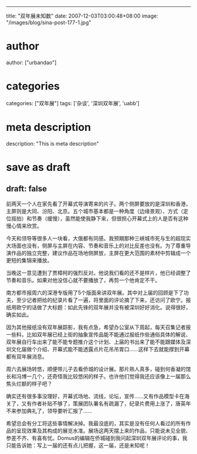 
---
title: "双年展未知数"
date: 2007-12-03T03:00:48+08:00
image: "/images/blog/sina-post-177-1.jpg"
# author
author: ["urbandao"]
# categories
categories: ["双年展"]
tags: ['杂谈', '深圳双年展', 'uabb']
# meta description
description: "This is meta description"
# save as draft
draft: false
---

前两天一个人在家先看了开幕式导演寄来的片子。两个侧屏要放的是深圳和香港，主屏则是大同、汾阳、北京。五个城市基本都是一种角度（边缘景观）、方式（定位摇拍）和节奏（缓慢），虽然能使我静下来，但很担心开幕式上的人是否有这种慢心情来欣赏。

今天和领导等很多人一块看，大俄都有同感。我预期那种三峡城市死与生的超现实大场面也没有，侧屏与主屏在内容、节奏和音乐上的对比反差也没有。为了尊重导演作品的独立完整，建议作品在场地侧屏放，主屏在更大范围的素材中剪辑成一个更短的集锦来播放。

当晚这一意见遭到了贾樟柯的强烈反对。他说我们看的还不是样片，他已经调整了节奏和音乐。如果对他没信心就不要播放了，再剪一个他肯定不干。

南方都市报周六的深港专版用了5个版面来讲双年展。其中对上届的回顾是下了功夫，至少记者把给的纪录片看了一遍，将里面的评论摘了下来，还访问了欧宁。报纸用欧宁的话做了大标题：如此先锋的双年展并没有被深圳好好消化。说得很好，确实如此。

因为其他报纸没有双年展踪影，我有点急，希望办公室从下周起，每天召集记者报一些料，比如双年展已经上街的抽象宣传品能不能通过报纸作些通俗具体的解说、双年展自行车出来了能不能专题推介这个计划、上届的书出来了能不能跟媒体及深圳文化届做个介绍、开幕式能不能透露点片花吊吊胃口......这样下去就能撑到开幕都有双年展消息。

周六去展场转悠，顺便带儿子去看侨城的设计展。那片熟人真多，碰到何香凝的馆长和冯博一几个，还奇怪我比较悠闲的样子。也许他们觉得我还应该像上一届那么焦头烂额的样子吧？

确实还有很多事没理好，开幕式场地、流线，论坛，宣传......又有作品模型卡在海关了，又有作者补贴不够了，策展团队署名有疏漏了，纪录片费用上涨了，唐英年不来参加典礼了，领导要听汇报了......

希望总会有分工将这些事情解决掉。我最没底的，其实是没有任何人看过的所有作品的呈现效果及其构成的展览水准。展场这两天摆上来的作品，只能说未见全貌、参差不齐、有喜有忧。Domus的编辑在侨城碰到我问起深圳双年展评论的事，我只能告诉她：写上一届的还有点儿把握，这一届，还是未知呢！

